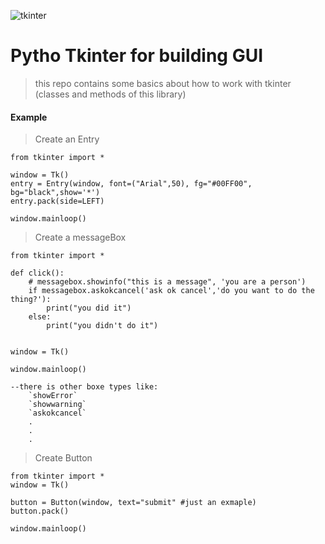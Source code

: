 ![tkinter](https://user-images.githubusercontent.com/72669865/197356232-8b7af17b-f94c-4a1c-920c-f70534eaad9d.jpg)



# Pytho Tkinter for building GUI

> this repo contains some basics about how to work with tkinter (classes and methods of this library)

#### Example

> Create an Entry
```
from tkinter import *

window = Tk()
entry = Entry(window, font=("Arial",50), fg="#00FF00", bg="black",show='*')
entry.pack(side=LEFT)

window.mainloop()
```

> Create a messageBox

```
from tkinter import *

def click():
    # messagebox.showinfo("this is a message", 'you are a person')
    if messagebox.askokcancel('ask ok cancel','do you want to do the thing?'):
        print("you did it")
    else:
        print("you didn't do it")


window = Tk()

window.mainloop()

--there is other boxe types like:
    `showError`
    `showwarning`
    `askokcancel`
    .
    .
    .

```
> Create Button

```
from tkinter import * 
window = Tk()

button = Button(window, text="submit" #just an exmaple)
button.pack()

window.mainloop()
```
